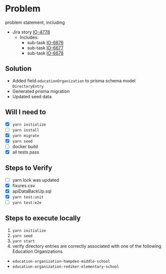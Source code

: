 # Problem

problem statement, including

- Jira story [IO-4778](https://jira.rediker.com/browse/IO-4778)
  - Includes:
    - sub-task [IO-6676](https://jira.rediker.com/browse/IO-6676)
    - sub-task [IO-6677](https://jira.rediker.com/browse/IO-6677)
    - sub-task [IO-6678](https://jira.rediker.com/browse/IO-6678)

## Solution

- Added field `educationOrganization` to prisma schema model `DirectoryEntry`
- Generated prisma migration
- Updated seed data

## Will I need to

- [x] `yarn initialize`
- [ ] `yarn install`
- [x] `yarn migrate`
- [x] `yarn seed`
- [ ] docker build 
- [x] all tests pass

## Steps to Verify

- [ ] yarn.lock was updated
- [x] fixures.csv
- [x] apiDataBackUp.sql
- [x] `yarn test:unit`
- [ ] `yarn test:e2e`

## Steps to execute locally

1. `yarn initialize`
1. `yarn seed`
1. `yarn start`
1. verify directory entries are correctly associated with one of the following Education Organizations

- `education-organization-hampden-middle-school`
- `education-organization-rediker-elementary-school`
